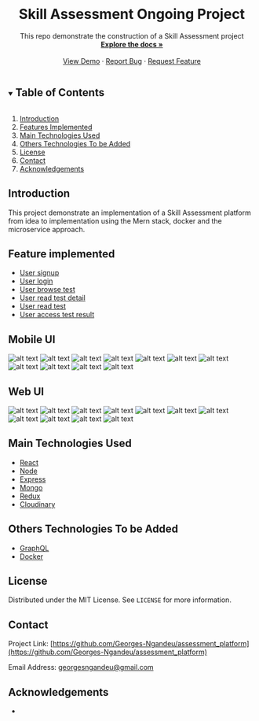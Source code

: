 <!-- PROJECT LOGO -->
<br />
<p align="center">
  <h1 align="center">Skill Assessment Ongoing Project </h1>

  <p align="center">
    This repo demonstrate the  construction of a Skill Assessment project
    <br />
    <a href="https://github.com/Georges-Ngandeu/assessment_platform"><strong>Explore the docs »</strong></a>
    <br />
    <br />
    <a href="https://www.skillassess.biitlab.org/">View Demo</a>
    ·
    <a href="#">Report Bug</a>
    ·
    <a href="#">Request Feature</a>
  </p>
</p>

<!-- TABLE OF CONTENTS -->
<details open="open">
  <summary><h2 style="display: inline-block">Table of Contents</h2></summary>
  <ol>
    <li><a href="#introduction">Introduction</a></li>
    <li><a href="#features">Features Implemented</a></li>
    <li><a href="#technologies">Main Technologies Used</a></li>
    <li><a href="#others-technologies">Others Technologies To be Added</a></li>
    <li><a href="#license">License</a></li>
    <li><a href="#contact">Contact</a></li>
    <li><a href="#acknowledgements">Acknowledgements</a></li>
  </ol>
</details>

<!-- GETTING STARTED -->
## Introduction [](#introduction)
This project demonstrate an implementation of a  Skill Assessment platform from idea to implementation using the Mern stack, docker and the microservice approach.  

## Feature implemented [](#features)
<ul>
    <li><a href="#">User signup</a></li>
    <li><a href="#">User login</a></li>
    <li><a href="#">User browse test</a></li>
    <li><a href="#">User read test detail</a></li>
    <li><a href="#">User read test</a></li>
    <li><a href="#">User access test result</a></li>
  </ul>

## Mobile UI [](#UIMockup)
![alt text](/assets/v2/Mobile/LoginForm.png)
![alt text](/assets/v2/Mobile/TestResult.png)
![alt text](/assets/v2/Mobile/SignupForm.png)
![alt text](/assets/v2/Mobile/TakeTest.png)
![alt text](/assets/v3/Mobile/BrowseTest.png)
![alt text](/assets/v3/Mobile/TestDetail.png)
![alt text](/assets/v4/Mobile/CreateTest_Step1.png)
![alt text](/assets/v4/Mobile/CreateTest_Step2.png)
![alt text](/assets/v4/Mobile/CreateTest_Step3.png)
![alt text](/assets/v4/Mobile/CreateTest_Step4.png)
![alt text](/assets/v4/Mobile/ListTest.png)

## Web UI [](#UIMockup)
![alt text](/assets/v2/Web/LoginForm.png)
![alt text](/assets/v2/Web/TestResult.png)
![alt text](/assets/v2/Web/SignupForm.png)
![alt text](/assets/v2/Web/TakeTest.png)
![alt text](/assets/v3/Web/BrowseTest.png)
![alt text](/assets/v3/Web/TestDetail.png)
![alt text](/assets/v4/Web/CreateTest_Step1.png)
![alt text](/assets/v4/Web/CreateTest_Step2.png)
![alt text](/assets/v4/Web/CreateTest_Step3.png)
![alt text](/assets/v4/Web/CreateTest_Step4.png)
![alt text](/assets/v4/Web/ListTest.png)

## Main Technologies Used [](#technologies)
<ul>
    <li><a href="#">React</a></li>
    <li><a href="#">Node</a></li>
    <li><a href="#">Express</a></li>
    <li><a href="#">Mongo</a></li>
    <li><a href="#">Redux</a></li>
    <li><a href="#">Cloudinary</a></li>
</ul>

## Others Technologies To be Added [](#others-technologies)
<ul>
    <li><a href="#">GraphQL</a></li>
    <li><a href="#">Docker</a></li>
</ul>
   
## License [](#license)
Distributed under the MIT License. See `LICENSE` for more information.

## Contact [](#contact)
Project Link: [https://github.com/Georges-Ngandeu/assessment_platform](https://github.com/Georges-Ngandeu/assessment_platform)

Email Address: [georgesngandeu@gmail.com](georgesngandeu@gmail.com)

## Acknowledgements [](#acknowledgements)
* []()

